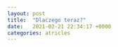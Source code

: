 ```yaml
---
layout: post
title:  "Dlaczego teraz?"
date:   2021-02-21 22:34:17 +0000
categories: atricles
---
```

